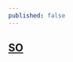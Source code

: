 ```yaml
---
published: false
---
```

## [SO](https://stackoverflow.com/questions/500607/what-are-the-lesser-known-but-useful-data-structures)
